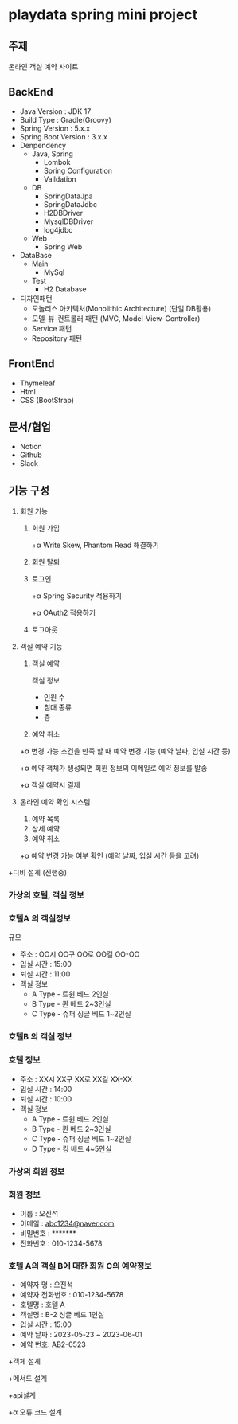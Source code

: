 # playdata spring mini project

## 주제

온라인 객실 예약 사이트

## BackEnd

- Java Version : JDK 17
- Build Type : Gradle(Groovy)
- Spring Version : 5.x.x
- Spring Boot Version : 3.x.x
- Denpendency
    - Java, Spring
        - Lombok
        - Spring Configuration
        - Vaildation
    - DB
        - SpringDataJpa
        - SpringDataJdbc
        - H2DBDriver
        - MysqlDBDriver
        - log4jdbc
    - Web
        - Spring Web
- DataBase
    - Main
        - MySql
    - Test
        - H2 Database
- 디자인패턴
    - 모놀리스 아키텍처(Monolithic Architecture) (단일 DB활용)
    - 모델-뷰-컨트롤러 패턴 (MVC, Model-View-Controller)
    - Service 패턴
    - Repository 패턴

## FrontEnd

- Thymeleaf
- Html
- CSS (BootStrap)

## 문서/협업

- Notion
- Github
- Slack

## 기능 구성

1. 회원 기능
    1. 회원 가입

       +α Write Skew, Phantom Read 해결하기

    2. 회원 탈퇴
    3. 로그인

       +α Spring Security 적용하기

       +α OAuth2 적용하기

    4. 로그아웃
2. 객실 예약 기능
    1. 객실 예약

       객실 정보

        - 인원 수
        - 침대 종류
        - 층
    2. 예약 취소

   +α 변경 가능 조건을 만족 할 때 예약 변경 기능 (예약 날짜, 입실 시간 등)

   +α 예약 객체가 생성되면 회원 정보의 이메일로 예약 정보를 발송

   +α 객실 예약시 결제

3. 온라인 예약 확인 시스템
    1. 예약 목록
    2. 상세 예약
    3. 예약 취소

   +α 예약 변경 가능 여부 확인 (예약 날짜, 입실 시간 등을 고려)


+디비 설계 (진행중)

### 가상의 호텔, 객실 정보

### 호텔A 의 객실정보

규모

- 주소 : OO시 OO구 OO로 OO길 OO-OO
- 입실 시간 : 15:00
- 퇴실 시간 : 11:00
- 객실 정보
    - A Type - 트윈 베드 2인실
    - B Type -  퀸 베드 2~3인실
    - C Type - 슈퍼 싱글 베드 1~2인실

### 호텔B 의 객실 정보

### 호텔 정보

- 주소 : XX시 XX구 XX로 XX길 XX-XX
- 입실 시간 : 14:00
- 퇴실 시간 : 10:00
- 객실 정보
    - A Type - 트윈 베드 2인실
    - B Type -  퀸 베드 2~3인실
    - C Type - 슈퍼 싱글 베드 1~2인실
    - D Type - 킹 베드 4~5인실

### 가상의 회원 정보

### 회원 정보

- 이름 : 오진석
- 이메일 : abc1234@naver.com
- 비밀번호 : *******
- 전화번호 : 010-1234-5678

### 호텔 A의 객실 B에 대한 회원 C의 예약정보

- 예약자 명 : 오진석
- 예약자 전화번호 : 010-1234-5678
- 호텔명 : 호텔 A
- 객실명 : B-2 싱글 베드 1인실
- 입실 시간 : 15:00
- 예약 날짜 : 2023-05-23 ~ 2023-06-01
- 예약 번호:  AB2-0523

+객체 설계

+메서드 설계

+api설계

+α 오류 코드 설계